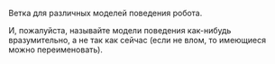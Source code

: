Ветка для различных моделей поведения робота.

И, пожалуйста, называйте модели поведения как-нибудь вразумительно, а не так как сейчас (если не влом, то имеющиеся можно переименовать).
